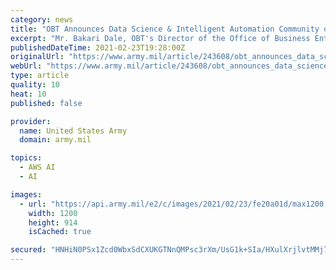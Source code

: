 ```yaml
---
category: news
title: "OBT Announces Data Science & Intelligent Automation Community of Interest (COI) February Tech Talk"
excerpt: "Mr. Bakari Dale, OBT's Director of the Office of Business Enterprise Data Analytics, has announced the details for February’s Community of Interest"
publishedDateTime: 2021-02-23T19:28:00Z
originalUrl: "https://www.army.mil/article/243608/obt_announces_data_science_intelligent_automation_community_of_interest_coi_february_tech_talk"
webUrl: "https://www.army.mil/article/243608/obt_announces_data_science_intelligent_automation_community_of_interest_coi_february_tech_talk"
type: article
quality: 10
heat: 10
published: false

provider:
  name: United States Army
  domain: army.mil

topics:
  - AWS AI
  - AI

images:
  - url: "https://api.army.mil/e2/c/images/2021/02/23/fe20a01d/max1200.jpg"
    width: 1200
    height: 914
    isCached: true

secured: "HNHiN0PSx1Zcd0WbxSdCXUKGTNnQMPsc3rXm/UsG1k+SIa/HXulXrjlvtMMj7Sm9ZTbMmOv0rbVvikp8TejSKmH3jo/w8w+ZpRP7+DUzPrcEf2B22LOPrkKQ6JGj5i2VzZUnbwvblaG8QBrVIVrJbSyFQIAeanOXZ0M0MqGNlsbRFe82KCzXvEPkln1EtUQfV4GjlORDU79AScIcp35nSNECsfVyRqpJ3KxE2ifWCtdgEJMh/Cz1cBpF4QUijxGH+OfxjqiqYT3zloWMJ4kzyeQh2fNssmG26fWTflc8RJK32nsFH1H5QuO3N2ijSTm/U0hOYRKvYRVV6Oh6bYGL2eBkv1lWAFkeK3T2Pr1SgHc=;un+gR+zdBJh3zk9enN/9xw=="
---
```


